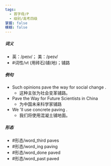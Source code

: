 ```yaml
---
tags:
  - 首字母/P
  - 级别/高考四级
掌握: false
模糊: false
---
```

##### 词义
- 英：/peɪv/； 美：/peɪv/
- #词性/vt  (用砖石)铺(地)；铺路
##### 例句
- Such opinions pave the way for social change .
	- 这种主张为社会变革铺路。
- Pave the Way for Future Scientists in China
	- 为中国未来科学家铺路
- We 'll use concrete paving .
	- 我们将使用混凝土铺地面。
##### 形态
- #形态/word_third paves
- #形态/word_ing paving
- #形态/word_done paved
- #形态/word_past paved
